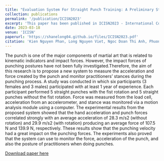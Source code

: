 ```yaml
---
title: "Evaluation System For Straight Punch Training: A Preliminary Study"
collection: publications
permalink: '/publication/ICISN2023'
excerpt: 'This paper has been published in ICISN2023 - International Conference on Intelligent Systems & Networks, organized in Hanoi City, Vietnam. The proceedings of ICISN 2023 will be published in the Lecture Notes in Networks and Systems (LNNS) series by Springer. The books of this series are indexed by SCOPUS, INSPEC, WTI Frankfurt eG, zbMATH, SCImago.'
date: 2023-03-18
venue: 'ICISN'
paperurl: 'https://shanelong04.github.io/files/ICISN2023.pdf'
citation: 'Kien Nguyen Phan, Long Nguyen Viet, Ngoc Doan Thi Anh, Phuong Do Thi Minh, Hanh Nguyen Hong, Trang Nguyen Thi Minh, Hien Pham Thu, Binh Doan Thanh, Cuong Nguyen Manh, Vu Tran Anh, “Evaluation System For Straight Punch Training: A Preliminary Study” 2023 International Conference on Intelligent Systems & Networks (ICISN), Hanoi, Vietnam 3-2023'
---
```

The punch is one of the major components of martial art that is related to kinematic indicators and impact forces. However, the impact forces of punching postures have not been fully investigated.Therefore, the aim of this research is to propose a new system to measure the acceleration and force created by the punch and monitor practitioners’ stances during the punching process. A study was conducted in which six participants (3 females and 3 males) participated with at least 1 year of experience. Each participant performed 5 straight punches with the fist rotation and 5 straight punches without the fist rotation. Force was measured from the load cell, acceleration from an accelerometer, and stance was monitored via a motion analysis module using a computer. The experimental results from the proposed system showed that the hand acceleration and punch forces correlated strongly with an average acceleration of 28.3 m/s2 (without rotation) and 29.9 m/s2 (with rotation) producing an average force of 107.5 N and 139.9 N, respectively. These results show that the punching velocity had a great impact on the punching forces. The experiments also proved that the system can use to monitor the force, acceleration of the punch, and also the posture of practitioners when doing punches.

[Download paper here](https://shanelong04.github.io/files/ICISN2023.pdf)
